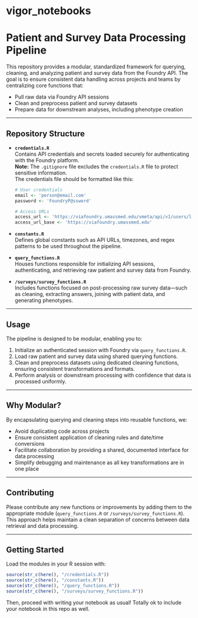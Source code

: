 # vigor_notebooks

# Patient and Survey Data Processing Pipeline

This repository provides a modular, standardized framework for querying, cleaning, and analyzing patient and survey data from the Foundry API. The goal is to ensure consistent data handling across projects and teams by centralizing core functions that:

- Pull raw data via Foundry API sessions  
- Clean and preprocess patient and survey datasets  
- Prepare data for downstream analyses, including phenotype creation  

---

## Repository Structure

- **`credentials.R`**  
  Contains API credentials and secrets loaded securely for authenticating with the Foundry platform.  
  **Note:** The `.gitignore` file excludes the `credentials.R` file to protect sensitive information.  
  The credentials file should be formatted like this:

  ```r
  # User credentials
  email <- 'person@email.com'
  password <- 'FoundryP@ssword'

  # Access URLs
  access_url <- 'https://viafoundry.umassmed.edu/vmeta/api/v1/users/login'
  access_url_base <- 'https://viafoundry.umassmed.edu'
  ```
- **`constants.R`**  
  Defines global constants such as API URLs, timezones, and regex patterns to be used throughout the pipeline.

- **`query_functions.R`**  
  Houses functions responsible for initializing API sessions, authenticating, and retrieving raw patient and survey data from Foundry.

- **`/surveys/survey_functions.R`**  
  Includes functions focused on post-processing raw survey data—such as cleaning, extracting answers, joining with patient data, and generating phenotypes.

---

## Usage

The pipeline is designed to be modular, enabling you to:

1. Initialize an authenticated session with Foundry via `query_functions.R`.  
2. Load raw patient and survey data using shared querying functions.  
3. Clean and preprocess datasets using dedicated cleaning functions, ensuring consistent transformations and formats.  
4. Perform analysis or downstream processing with confidence that data is processed uniformly.

---

## Why Modular?

By encapsulating querying and cleaning steps into reusable functions, we:

- Avoid duplicating code across projects  
- Ensure consistent application of cleaning rules and date/time conversions  
- Facilitate collaboration by providing a shared, documented interface for data processing  
- Simplify debugging and maintenance as all key transformations are in one place

---

## Contributing

Please contribute any new functions or improvements by adding them to the appropriate module (`query_functions.R` or `/surveys/survey_functions.R`). This approach helps maintain a clean separation of concerns between data retrieval and data processing.

---

## Getting Started

Load the modules in your R session with:

```r
source(str_c(here(), "/credentials.R"))
source(str_c(here(), "/constants.R"))
source(str_c(here(), "/query_functions.R"))
source(str_c(here(), "/surveys/survey_functions.R"))
```
Then, proceed with writing your notebook as usual! Totally ok to include your notebook in this repo as well.